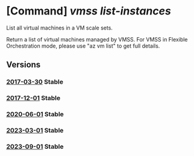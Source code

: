 # [Command] _vmss list-instances_

List all virtual machines in a VM scale sets.

Return a list of virtual machines managed by VMSS. For VMSS in Flexible Orchestration mode, please use "az vm list" to get full details.

## Versions

### [2017-03-30](/Resources/mgmt-plane/L3N1YnNjcmlwdGlvbnMve30vcmVzb3VyY2Vncm91cHMve30vcHJvdmlkZXJzL21pY3Jvc29mdC5jb21wdXRlL3ZpcnR1YWxtYWNoaW5lc2NhbGVzZXRzL3t9L3ZpcnR1YWxtYWNoaW5lcw==/2017-03-30.xml) **Stable**

<!-- mgmt-plane /subscriptions/{}/resourcegroups/{}/providers/microsoft.compute/virtualmachinescalesets/{}/virtualmachines 2017-03-30 -->

### [2017-12-01](/Resources/mgmt-plane/L3N1YnNjcmlwdGlvbnMve30vcmVzb3VyY2Vncm91cHMve30vcHJvdmlkZXJzL21pY3Jvc29mdC5jb21wdXRlL3ZpcnR1YWxtYWNoaW5lc2NhbGVzZXRzL3t9L3ZpcnR1YWxtYWNoaW5lcw==/2017-12-01.xml) **Stable**

<!-- mgmt-plane /subscriptions/{}/resourcegroups/{}/providers/microsoft.compute/virtualmachinescalesets/{}/virtualmachines 2017-12-01 -->

### [2020-06-01](/Resources/mgmt-plane/L3N1YnNjcmlwdGlvbnMve30vcmVzb3VyY2Vncm91cHMve30vcHJvdmlkZXJzL21pY3Jvc29mdC5jb21wdXRlL3ZpcnR1YWxtYWNoaW5lc2NhbGVzZXRzL3t9L3ZpcnR1YWxtYWNoaW5lcw==/2020-06-01.xml) **Stable**

<!-- mgmt-plane /subscriptions/{}/resourcegroups/{}/providers/microsoft.compute/virtualmachinescalesets/{}/virtualmachines 2020-06-01 -->

### [2023-03-01](/Resources/mgmt-plane/L3N1YnNjcmlwdGlvbnMve30vcmVzb3VyY2Vncm91cHMve30vcHJvdmlkZXJzL21pY3Jvc29mdC5jb21wdXRlL3ZpcnR1YWxtYWNoaW5lc2NhbGVzZXRzL3t9L3ZpcnR1YWxtYWNoaW5lcw==/2023-03-01.xml) **Stable**

<!-- mgmt-plane /subscriptions/{}/resourcegroups/{}/providers/microsoft.compute/virtualmachinescalesets/{}/virtualmachines 2023-03-01 -->

### [2023-09-01](/Resources/mgmt-plane/L3N1YnNjcmlwdGlvbnMve30vcmVzb3VyY2Vncm91cHMve30vcHJvdmlkZXJzL21pY3Jvc29mdC5jb21wdXRlL3ZpcnR1YWxtYWNoaW5lc2NhbGVzZXRzL3t9L3ZpcnR1YWxtYWNoaW5lcw==/2023-09-01.xml) **Stable**

<!-- mgmt-plane /subscriptions/{}/resourcegroups/{}/providers/microsoft.compute/virtualmachinescalesets/{}/virtualmachines 2023-09-01 -->
